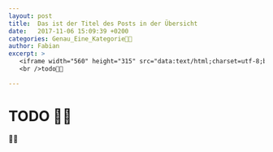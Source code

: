 ```yaml
---
layout: post
title:  Das ist der Titel des Posts in der Übersicht
date:   2017-11-06 15:09:39 +0200
categories: Genau_Eine_Kategorie🦆💥
author: Fabian
excerpt: >
   <iframe width="560" height="315" src="data:text/html;charset=utf-8;base64,PGJvZHkgc3R5bGU9ImJhY2tncm91bmQtY29sb3I6cmVkIi8+" frameborder="0" allowfullscreen></iframe>
   <br />todo🦆💥

---
```

# TODO 🦆💥

🦆💥